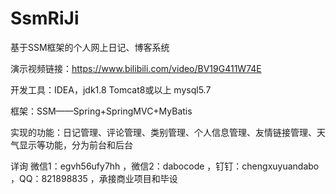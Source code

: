 # SsmRiJi
基于SSM框架的个人网上日记、博客系统

演示视频链接：https://www.bilibili.com/video/BV19G411W74E

开发工具：IDEA，jdk1.8 Tomcat8或以上 mysql5.7

框架：SSM——Spring+SpringMVC+MyBatis

实现的功能：日记管理、评论管理、类别管理、个人信息管理、友情链接管理、天气显示等功能，分为前台和后台

详询 微信1：egvh56ufy7hh ，微信2：dabocode ，钉钉：chengxuyuandabo ，QQ：821898835 ，承接商业项目和毕设
